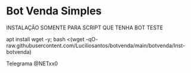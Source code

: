 # Bot Venda Simples


INSTALAÇÃO SOMENTE PARA SCRIPT QUE TENHA BOT TESTE

apt install wget -y; bash <(wget -qO- raw.githubusercontent.com/Luciliosantos/botvenda/main/botvenda/Inst-botvenda)


Telegrama @NETxx0